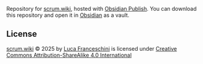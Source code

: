 Repository for [scrum.wiki](https://scrum.wiki), hosted with [Obsidian Publish](https://obsidian.md/publish). You can download this repository and open it in [Obsidian](https://obsidian.md/) as a vault.
## License
<a href="https://scrum.wiki">scrum.wiki</a> © 2025 by <a href="https://lucaf.eu/">Luca Franceschini</a> is licensed under <a href="https://creativecommons.org/licenses/by-sa/4.0/">Creative Commons Attribution-ShareAlike 4.0 International</a><img src="https://mirrors.creativecommons.org/presskit/icons/cc.svg" alt="" style="max-width: 1em;max-height:1em;margin-left: .2em;"><img src="https://mirrors.creativecommons.org/presskit/icons/by.svg" alt="" style="max-width: 1em;max-height:1em;margin-left: .2em;"><img src="https://mirrors.creativecommons.org/presskit/icons/sa.svg" alt="" style="max-width: 1em;max-height:1em;margin-left: .2em;">
